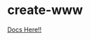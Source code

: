# create-www

<a href="http://metidoaprogramador.com.br/script-para-instalacao-de-mysql-apache-e-php7-e-outros/" target="_blank">Docs Here!!</a>
